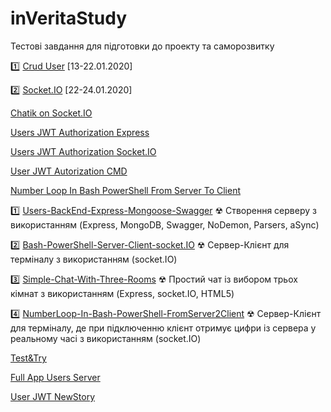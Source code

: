 # inVeritaStudy
Тестові завдання для підготовки до проекту та саморозвитку

1️⃣ [Crud User](https://github.com/IRONKAGE/crud-users) [13-22.01.2020]

2️⃣ [Socket.IO](https://github.com/IRONKAGE/Socket.IO) [22-24.01.2020]

[Chatik on Socket.IO](https://github.com/IRONKAGE/chatik-on-socket.IO)

[Users JWT Authorization Express](https://github.com/IRONKAGE/Users-JWT-Authorization-Express)

[Users JWT Authorization Socket.IO](https://github.com/IRONKAGE/Users-JWT-Authorization-socket.IO)

[User JWT Autorization CMD](https://github.com/IRONKAGE/User-JWT-Autorization-CMD)

[Number Loop In Bash PowerShell From Server To Client](https://github.com/IRONKAGE/NumberLoop-In-Bash-PowerShell-FromServer2Client)

1️⃣  [Users-BackEnd-Express-Mongoose-Swagger](https://github.com/IRONKAGE/inVerita-Study/tree/master/Users-BackEnd-Express-Mongoose-Swagger)
☢ Створення серверу з використанням (Express, MongoDB, Swagger, NoDemon, Parsers, aSync)

2️⃣  [Bash-PowerShell-Server-Client-socket.IO](https://github.com/IRONKAGE/inVeritaStudy/tree/master/Bash-PowerShell-Server-Client-socket.IO)
☢ Cервер-Клієнт для терміналу з використанням (socket.IO)

3️⃣  [Simple-Chat-With-Three-Rooms](https://github.com/IRONKAGE/inVeritaStudy/tree/master/Simple-Chat-With-Three-Rooms)
☢ Простий чат із вибором трьох кімнат з використанням (Express, socket.IO, HTML5)

4️⃣ [NumberLoop-In-Bash-PowerShell-FromServer2Client](https://github.com/IRONKAGE/inVeritaStudy/tree/master/NumberLoop-In-Bash-PowerShell-FromServer2Client)
☢ Cервер-Клієнт для терміналу, де при підключенню клієнт отримує цифри із сервера у реальному часі з використанням (socket.IO)

[Test&Try](https://github.com/IRONKAGE/inVerita-Study/tree/master/Test%26Try)

[Full App Users Server](https://github.com/IRONKAGE/inVerita-Study/tree/master/Full-App-Users-Server)

[User JWT NewStory](https://github.com/IRONKAGE/inVerita-Study/tree/master/User-JWT-NewStory)
